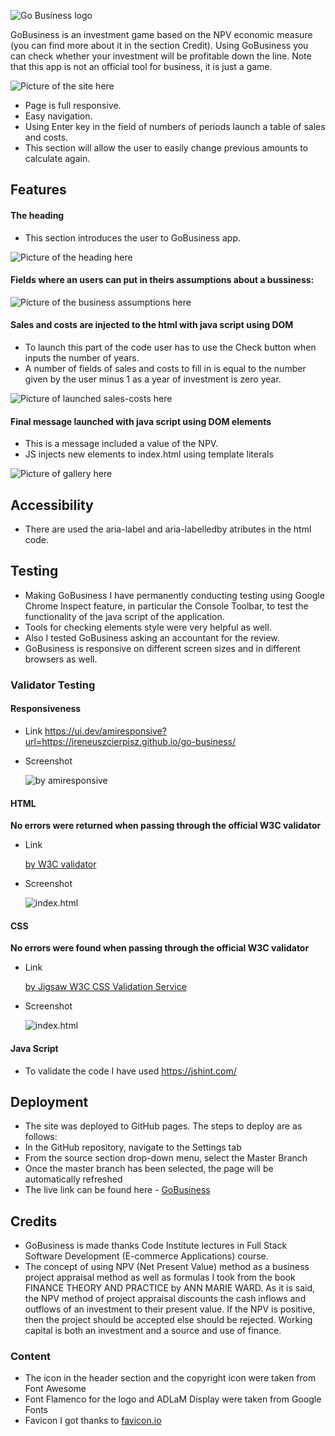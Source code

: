 ![Go Business logo](https://github.com/ireneuszcierpisz/go-business/blob/main/media/logo.png)


GoBusiness is an investment game based on the NPV economic measure (you can find more about it in the section Credit). Using GoBusiness you can check whether your investment will be profitable down the line. Note that this app is not an official tool for business, it is just a game.

![Picture of the site here](https://github.com/ireneuszcierpisz/go-business/blob/main/media/well-done2.png)

- Page is full responsive.
- Easy navigation. 
- Using Enter key in the field of numbers of periods launch a table of sales and costs.
- This section will allow the user to easily change previous amounts to calculate again.



## Features

#### The heading

- This section introduces the user to GoBusiness app.

![Picture of the heading here](https://github.com/ireneuszcierpisz/go-business/blob/main/media/heading.png)


#### Fields where an users can put in theirs assumptions about a bussiness: 


![Picture of the business assumptions here](https://github.com/ireneuszcierpisz/go-business/blob/main/media/first-step2.png)


#### Sales and costs are injected to the html with java script using DOM

- To launch this part of the code user has to use the Check button when inputs the number of years.
- A number of fields of sales and costs to fill in is equal to the number given by the user minus 1 as a year of investment is zero year.

![Picture of launched sales-costs here](https://github.com/ireneuszcierpisz/go-business/blob/main/media/JS-DOM.png)


#### Final message launched with java script using DOM elements

- This is a message included a value of the NPV.
- JS injects new elements to index.html using template literals

![Picture of gallery here](https://github.com/ireneuszcierpisz/go-business/blob/main/media/JSDOM-finalmessage.png)


## Accessibility

- There are used the aria-label and aria-labelledby atributes in the html code.


## Testing

- Making GoBusiness I have permanently conducting testing using Google Chrome Inspect feature, in particular the Console Toolbar, to test the functionality of the java script of the application.
- Tools for checking elements style were very helpful as well.
- Also I tested GoBusiness asking an accountant for the review.
- GoBusiness is responsive on different screen sizes and in different browsers as well.


### Validator Testing

#### Responsiveness

- Link https://ui.dev/amiresponsive?url=https://ireneuszcierpisz.github.io/go-business/


- Screenshot

   ![by amiresponsive](https://github.com/ireneuszcierpisz/go-business/blob/main/media/responsive1.png)


#### HTML

**No errors were returned when passing through the official W3C validator**

- Link

   [by W3C validator](https://validator.w3.org/nu/?doc=https%3A%2F%2Fireneuszcierpisz.github.io%2Fgo-business%2F)


- Screenshot

  ![index.html](https://github.com/ireneuszcierpisz/go-business/blob/main/media/HTMLChecker.png)


#### CSS

**No errors were found when passing through the official W3C validator**

- Link

  [by Jigsaw W3C CSS Validation Service](https://jigsaw.w3.org/css-validator/validator?uri=https%3A%2F%2Fireneuszcierpisz.github.io%2Fgo-business%2F&profile=css3svg&usermedium=all&warning=1&vextwarning=&lang=en
)

- Screenshot

  ![index.html](https://github.com/ireneuszcierpisz/go-business/blob/main/media/W3CCSSvalidation.png)


#### Java Script

- To validate the code I have used https://jshint.com/


## Deployment

  - The site was deployed to GitHub pages. The steps to deploy are as follows:
  - In the GitHub repository, navigate to the Settings tab
  - From the source section drop-down menu, select the Master Branch
  - Once the master branch has been selected, the page will be automatically refreshed
  - The live link can be found here - [GoBusiness](https://ireneuszcierpisz.github.io/go-business/)

## Credits

  - GoBusiness is made thanks Code Institute lectures in Full Stack Software Development (E-commerce Applications) course.
  - The concept of using NPV (Net Present Value) method as a business project appraisal method as well as formulas I took from the book FINANCE THEORY AND PRACTICE by ANN MARIE WARD. As it is said, the NPV method of project appraisal discounts the cash inflows and outflows of an investment to their present value. If the NPV is positive, then the project should be accepted else should be rejected. Working capital is both an investment and a source and use of finance.


### Content

- The icon in the header section and the copyright icon were taken from Font Awesome
- Font Flamenco for the logo and ADLaM Display were taken from Google Fonts
- Favicon I got thanks to [favicon.io](https://favicon.io/)
